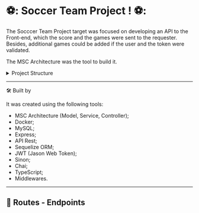 # ⚽: Soccer Team Project ! ⚽:

The Socccer Team Project target was focused on developing an API to the Front-end, which the score and the games were sent to the requester. Besides, additional games could be added if the user and the token were validated.

The MSC Architecture was the tool to build it.

<details><summary>Project Structure</summary></br>

This project was structured in 4 parts:

:one: Database:
Database was responsible for obtaining the data to the Back-end.

:two: Back-end:
From the port 3001, The Back-end requested therequired data;
The app was initialized from the following path: app/backend/src/server.ts;
It was ensured that the express was executed and the app listened through the port the enviroment variables;

:three: Front-end:
The Front-end was built by the teachers.

:four: Docker:
The docker compose command had the responsability to gather all the containers (Back-end, Front-end and Database) and take them up through the "npm run compose:up" command;

</details>

---
🛠️ Built by

It was created using the following tools:
- MSC Architecture (Model, Service, Controller);
- Docker;
- MySQL;
- Express;
- API Rest;
- Sequelize ORM;
- JWT (Jason Web Token);
- Sinon;
- Chai;
- TypeScript;
- Middlewares.

---
## 💙 Routes - Endpoints

